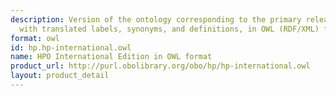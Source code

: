 ```yaml
---
description: Version of the ontology corresponding to the primary release (hp.owl),
  with translated labels, synonyms, and definitions, in OWL (RDF/XML) file format.
format: owl
id: hp.hp-international.owl
name: HPO International Edition in OWL format
product_url: http://purl.obolibrary.org/obo/hp/hp-international.owl
layout: product_detail
---
```

